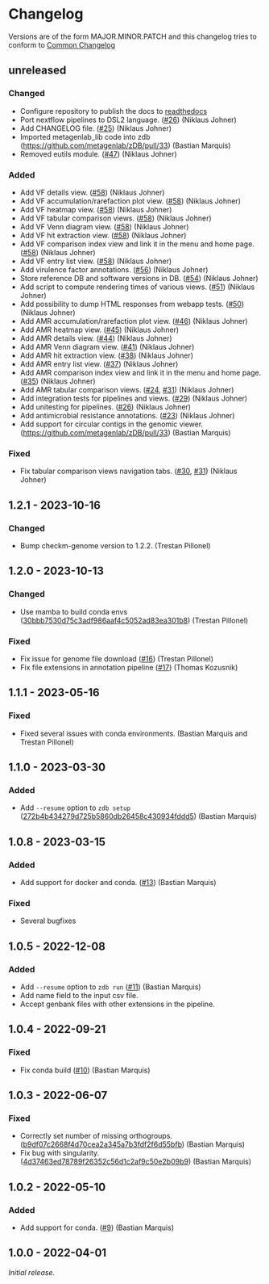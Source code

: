 # Changelog


Versions are of the form MAJOR.MINOR.PATCH and this changelog tries to conform
to [Common Changelog](https://common-changelog.org)


## unreleased

### Changed

- Configure repository to publish the docs to [readthedocs](https://zdb.readthedocs.io)
- Port nextflow pipelines to DSL2 language. ([#26](https://github.com/metagenlab/zDB/pull/26)) (Niklaus Johner)
- Add CHANGELOG file. ([#25](https://github.com/metagenlab/zDB/pull/25)) (Niklaus Johner)
- Imported metagenlab_lib code into zdb (https://github.com/metagenlab/zDB/pull/33) (Bastian Marquis)
- Removed eutils module. ([#47](https://github.com/metagenlab/zDB/pull/47)) (Niklaus Johner)

### Added

- Add VF details view. ([#58](https://github.com/metagenlab/zDB/pull/58)) (Niklaus Johner)
- Add VF accumulation/rarefaction plot view. ([#58](https://github.com/metagenlab/zDB/pull/58)) (Niklaus Johner)
- Add VF heatmap view. ([#58](https://github.com/metagenlab/zDB/pull/58)) (Niklaus Johner)
- Add VF tabular comparison views. ([#58](https://github.com/metagenlab/zDB/pull/58)) (Niklaus Johner)
- Add VF Venn diagram view. ([#58](https://github.com/metagenlab/zDB/pull/58)) (Niklaus Johner)
- Add VF hit extraction view. ([#58](https://github.com/metagenlab/zDB/pull/58)) (Niklaus Johner)
- Add VF comparison index view and link it in the menu and home page. ([#58](https://github.com/metagenlab/zDB/pull/58)) (Niklaus Johner)
- Add VF entry list view. ([#58](https://github.com/metagenlab/zDB/pull/58)) (Niklaus Johner)
- Add virulence factor annotations. ([#56](https://github.com/metagenlab/zDB/pull/56)) (Niklaus Johner)
- Store reference DB and software versions in DB. ([#54](https://github.com/metagenlab/zDB/pull/54)) (Niklaus Johner)
- Add script to compute rendering times of various views. ([#51](https://github.com/metagenlab/zDB/pull/51)) (Niklaus Johner)
- Add possibility to dump HTML responses from webapp tests. ([#50](https://github.com/metagenlab/zDB/pull/50)) (Niklaus Johner)
- Add AMR accumulation/rarefaction plot view. ([#46](https://github.com/metagenlab/zDB/pull/46)) (Niklaus Johner)
- Add AMR heatmap view. ([#45](https://github.com/metagenlab/zDB/pull/45)) (Niklaus Johner)
- Add AMR details view. ([#44](https://github.com/metagenlab/zDB/pull/44)) (Niklaus Johner)
- Add AMR Venn diagram view. ([#41](https://github.com/metagenlab/zDB/pull/41)) (Niklaus Johner)
- Add AMR hit extraction view. ([#38](https://github.com/metagenlab/zDB/pull/38)) (Niklaus Johner)
- Add AMR entry list view. ([#37](https://github.com/metagenlab/zDB/pull/37)) (Niklaus Johner)
- Add AMR comparison index view and link it in the menu and home page. ([#35](https://github.com/metagenlab/zDB/pull/35)) (Niklaus Johner)
- Add AMR tabular comparison views. ([#24](https://github.com/metagenlab/zDB/pull/24), [#31](https://github.com/metagenlab/zDB/pull/31)) (Niklaus Johner)
- Add integration tests for pipelines and views. ([#29](https://github.com/metagenlab/zDB/pull/29)) (Niklaus Johner)
- Add unitesting for pipelines. ([#26](https://github.com/metagenlab/zDB/pull/26)) (Niklaus Johner)
- Add antimicrobial resistance annotations. ([#23](https://github.com/metagenlab/zDB/pull/23)) (Niklaus Johner)
- Add support for circular contigs in the genomic viewer. (https://github.com/metagenlab/zDB/pull/33) (Bastian Marquis)

### Fixed

- Fix tabular comparison views navigation tabs. ([#30](https://github.com/metagenlab/zDB/pull/30), [#31](https://github.com/metagenlab/zDB/pull/31)) (Niklaus Johner)


## 1.2.1 - 2023-10-16

### Changed
- Bump checkm-genome version to 1.2.2. (Trestan Pillonel)


## 1.2.0 - 2023-10-13

### Changed

- Use mamba to build conda envs ([30bbb7530d75c3adf986aaf4c5052ad83ea301b8](https://github.com/metagenlab/zDB/commit/30bbb7530d75c3adf986aaf4c5052ad83ea301b8)) (Trestan Pillonel)

### Fixed

- Fix issue for genome file download ([#16](https://github.com/metagenlab/zDB/pull/16)) (Trestan Pillonel)
- Fix file extensions in annotation pipeline ([#17](https://github.com/metagenlab/zDB/pull/17)) (Thomas Kozusnik)


## 1.1.1 - 2023-05-16

### Fixed

- Fixed several issues with conda environments. (Bastian Marquis and Trestan Pillonel)


## 1.1.0 - 2023-03-30

### Added

- Add ```--resume``` option to ```zdb setup``` ([272b4b434279d725b5860db26458c430934fddd5](https://github.com/metagenlab/zDB/commit/272b4b434279d725b5860db26458c430934fddd5)) (Bastian Marquis)


## 1.0.8 - 2023-03-15

### Added
- Add support for docker and conda. ([#13](https://github.com/metagenlab/zDB/pull/13)) (Bastian Marquis)

### Fixed
- Several bugfixes


## 1.0.5 - 2022-12-08

### Added

- Add ```--resume``` option to ```zdb run``` ([#11](https://github.com/metagenlab/zDB/pull/11)) (Bastian Marquis)
- Add name field to the input csv file.
- Accept genbank files with other extensions in the pipeline.


## 1.0.4 - 2022-09-21

### Fixed

- Fix conda build ([#10](https://github.com/metagenlab/zDB/pull/10)) (Bastian Marquis)


## 1.0.3 - 2022-06-07

### Fixed

- Correctly set number of missing orthogroups. ([b9df07c2668f4d70cea2a345a7b3fdf2f6d55bfb](https://github.com/metagenlab/zDB/commit/b9df07c2668f4d70cea2a345a7b3fdf2f6d55bfb)) (Bastian Marquis)
- Fix bug with singularity. ([4d37463ed78789f26352c56d1c2af9c50e2b09b9](https://github.com/metagenlab/zDB/commit/4d37463ed78789f26352c56d1c2af9c50e2b09b9)) (Bastian Marquis)


## 1.0.2 - 2022-05-10

### Added

- Add support for conda. ([#9](https://github.com/metagenlab/zDB/pull/9)) (Bastian Marquis)


## 1.0.0 - 2022-04-01

_Initial release._

